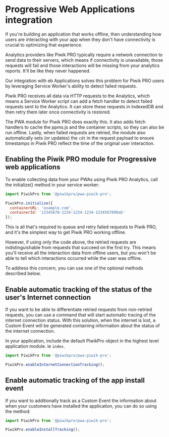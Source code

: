 # Progressive Web Applications integration

If you're building an application that works offline, then understanding how users are interacting with your app when they don't have connectivity is crucial to optimizing that experience.

Analytics providers like Piwik PRO typically require a network connection to send data to their servers, which means if connectivity is unavailable, those requests will fail and those interactions will be missing from your analytics reports. It'll be like they never happened.

Our integration with eb Applications solves this problem for Piwik PRO users by leveraging Service Worker's ability to detect failed requests.

Piwik PRO receives all data via HTTP requests to the Analytics, which means a Service Worker script can add a fetch handler to detect failed requests sent to the Analytics. It can store these requests in IndexedDB and then retry them later once connectivity is restored.

The PWA module for Piwik PRO does exactly this. It also adds fetch handlers to cache the ppms.js and the container scripts, so they can also be run offline. Lastly, when failed requests are retried, the module also automatically sets (or updates) the `cdt` in the request payload to ensure timestamps in Piwik PRO reflect the time of the original user interaction.

## Enabling the Piwik PRO module for Progressive web applications

To enable collecting data from your PWAs using Piwik PRO Analytics, call the initialize() method in your service worker:

```javascript
import PiwikPro from '@piwikpro/pwa-piwik-pro';

PiwikPro.initialize({
  containerURL: 'example.com',
  containerId: '12345678-1234-1234-1234-1234567890ab'
});
```

This is all that's required to queue and retry failed requests to Piwik PRO, and it's the simplest way to get Piwik PRO working offline.

However, if using only the code above, the retried requests are indistinguishable from requests that succeed on the first try. This means you'll receive all the interaction data from offline users, but you won't be able to tell which interactions occurred while the user was offline.

To address this concern, you can use one of the optional methods described below.



## Enable automatic tracking of the status of the user's Internet connection

If you want to be able to differentiate retried requests from non-retried requests, you can use a command that will start automatic tracing of the internet connection status. With this solution, when the internet is lost, a Custom Event will be generated containing information about the status of the internet connection.

In your application, include the default PiwikPro object in the highest level application module. ie `index`.

```javascript
import PiwikPro from '@piwikpro/pwa-piwik-pro';

PiwikPro.enableInternetConnectionTracking();
```

## Enable automatic tracking of the app install event

If you want to additionally track as a Custom Event the information about when your customers have installed the application, you can do so using the method:

```javascript
import PiwikPro from '@piwikpro/pwa-piwik-pro';

PiwikPro.enableInstallTracking();
```

